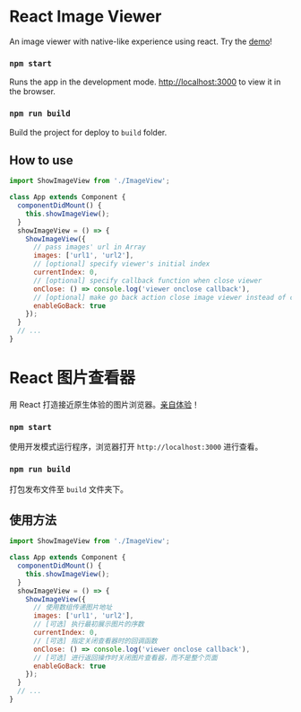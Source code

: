 # React Image Viewer

An image viewer with native-like experience using react. Try the [demo](http://blog.letow.top/react-image-viewer)!

### `npm start`

Runs the app in the development mode. [http://localhost:3000](http://localhost:3000) to view it in the browser.

### `npm run build`

Build the project for deploy to `build` folder.

## How to use

```javascript
import ShowImageView from './ImageView';

class App extends Component {
  componentDidMount() {
    this.showImageView();
  }
  showImageView = () => {
    ShowImageView({
      // pass images' url in Array
      images: ['url1', 'url2'],
      // [optional] specify viewer's initial index
      currentIndex: 0,
      // [optional] specify callback function when close viewer
      onClose: () => console.log('viewer onclose callback'),
      // [optional] make go back action close image viewer instead of closing page
      enableGoBack: true
    });
  }
  // ...
}
```



# React 图片查看器

用 React 打造接近原生体验的图片浏览器。[亲自体验](http://blog.letow.top/react-image-viewer)！

### `npm start`

使用开发模式运行程序，浏览器打开 `http://localhost:3000` 进行查看。

### `npm run build`

打包发布文件至 `build` 文件夹下。

## 使用方法

```javascript
import ShowImageView from './ImageView';

class App extends Component {
  componentDidMount() {
    this.showImageView();
  }
  showImageView = () => {
    ShowImageView({
      // 使用数组传递图片地址
      images: ['url1', 'url2'],
      // [可选] 执行最初展示图片的序数
      currentIndex: 0,
      // [可选] 指定关闭查看器时的回调函数
      onClose: () => console.log('viewer onclose callback'),
      // [可选] 进行返回操作时关闭图片查看器，而不是整个页面
      enableGoBack: true
    });
  }
  // ...
}
```

